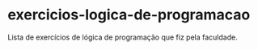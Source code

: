 # exercicios-logica-de-programacao
Lista de exercícios de lógica de programação que fiz pela faculdade. 
